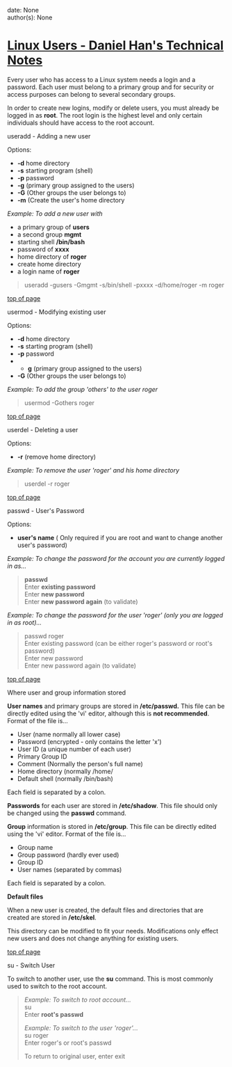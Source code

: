 
date: None  
author(s): None  

# [Linux Users - Daniel Han's Technical Notes](https://sites.google.com/site/xiangyangsite/home/technical-tips/linux-unix/administrations/linux-users)

Every user who has access to a Linux system needs a login and a password. Each user must belong to a primary group and for security or access purposes can belong to several secondary groups.

In order to create new logins, modify or delete users, you must already be logged in as **root**. The root login is the highest level and only certain individuals should have access to the root account.

useradd - Adding a new user

Options:

  *  **-d** home directory
  *  **-s** starting program (shell)
  *  **-p** password
  *  **-g** (primary group assigned to the users)
  *  **-G** (Other groups the user belongs to)
  *  **-m** (Create the user's home directory



 _Example: To add a new user with_

  * a primary group of **users**
  * a second group **mgmt**
  * starting shell **/bin/bash**
  * password of **xxxx**
  * home directory of **roger**
  * create home directory
  * a login name of **roger**



> useradd -gusers -Gmgmt -s/bin/shell -pxxxx -d/home/roger -m roger

[top of page](http://www.ahinc.com/linux101/users.htm#top)

usermod - Modifying existing user

Options:

  *  **-d** home directory
  *  **-s** starting program (shell)
  *  **-p** password
  * - **g** (primary group assigned to the users)
  *  **-G** (Other groups the user belongs to)



 _Example: To add the group 'others' to the user roger_

> usermod -Gothers roger

[top of page](http://www.ahinc.com/linux101/users.htm#top)

userdel - Deleting a user

Options:

  *  **-r** (remove home directory)



 _Example: To remove the user 'roger' and his home directory_

> userdel -r roger

[top of page](http://www.ahinc.com/linux101/users.htm#top)

passwd - User's Password

Options:

  *  **user's name** ( Only required if you are root and want to change another user's password)



 _Example: To change the password for the account you are currently logged in as..._

>  **passwd**  
>  Enter **existing password**  
>  Enter **new password**  
>  Enter **new password again** (to validate)

 _Example: To change the password for the user 'roger' (only you are logged in as root)..._

> passwd roger  
> Enter existing password (can be either roger's password or root's password)  
> Enter new password  
> Enter new password again (to validate)

[top of page](http://www.ahinc.com/linux101/users.htm#top)

Where user and group information stored

 **User names** and primary groups are stored in **/etc/passwd.** This file can be directly edited using the 'vi' editor, although this is **not recommended**.  Format of the file is...

  * User (name normally all lower case)
  * Password (encrypted - only contains the letter 'x')
  * User ID (a unique number of each user)
  * Primary Group ID
  * Comment (Normally the person's full name)
  * Home directory (normally /home/<user name>
  * Default shell (normally /bin/bash)



Each field is separated by a colon.

 **Passwords** for each user are stored in **/etc/shadow**.  This file should only be changed using the **passwd** command.

 **Group** information is stored in **/etc/group**. This file can be directly edited using the 'vi' editor. Format of the file is...

  * Group name
  * Group password (hardly ever used)
  * Group ID
  * User names (separated by commas)



Each field is separated by a colon.

 **Default files**

When a new user is created, the default files and directories that are created are stored in **/etc/skel**.

This directory can be modified to fit your needs. Modifications only effect new users and does not change anything for existing users.

[top of page](http://www.ahinc.com/linux101/users.htm#top)

su - Switch User

To switch to another user, use the **su** command. This is most commonly used to switch to the root account.

>  _Example: To switch to root account..._  
>  su  
> Enter **root's passwd**
> 
>  _Example: To switch to the user 'roger'..._  
>  su roger  
> Enter roger's or root's passwd
> 
> To return to original user, enter exit


